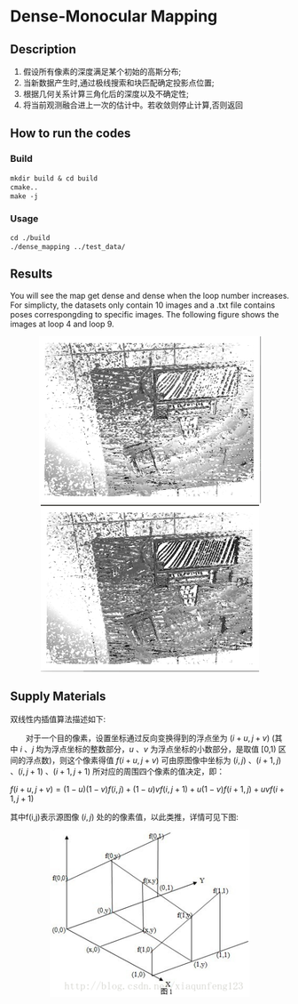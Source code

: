 # Dense-Monocular Mapping
## Description

1. 假设所有像素的深度满足某个初始的高斯分布;
2. 当新数据产生时,通过极线搜索和块匹配确定投影点位置;
3. 根据几何关系计算三角化后的深度以及不确定性;
4. 将当前观测融合进上一次的估计中。若收敛则停止计算,否则返回

## How to run the codes
### Build

```
mkdir build & cd build
cmake..
make -j
```

### Usage

```
cd ./build
./dense_mapping ../test_data/
```

## Results

You will see the map get dense and dense when the loop number increases. For simplicty, the datasets only contain 10 images and a .txt file contains poses correspongding to specific images. The following figure shows the images at loop 4 and loop 9.
<div align="center">
<img src="https://github.com/Haotian-Zhang/Learn_SLAMBOOK/raw/master/Chapter13/dense_monocular/4.png" height="300px" alt="depth" > 
<img src="https://github.com/Haotian-Zhang/Learn_SLAMBOOK/raw/master/Chapter13/dense_monocular/10.png" height="300px" alt="depth" > 
</div>

## Supply Materials

双线性内插值算法描述如下:

　　对于一个目的像素，设置坐标通过反向变换得到的浮点坐为 $(i+u,j+v)$ (其中 $i$ 、$j$ 均为浮点坐标的整数部分，$u$ 、$v$ 为浮点坐标的小数部分，是取值 [0,1) 区间的浮点数)，则这个像素得值 $f(i+u,j+v)$ 可由原图像中坐标为 $(i,j)$ 、$(i+1,j)$ 、$(i,j+1)$ 、$(i+1,j+1)$ 所对应的周围四个像素的值决定，即：
  
$f(i+u,j+v) = (1-u)(1-v)f(i,j) + (1-u)vf(i,j+1) + u(1-v)f(i+1,j) + uvf(i+1,j+1)$

其中f(i,j)表示源图像 $(i,j)$ 处的的像素值，以此类推，详情可见下图:

<div align="center">
<img src="https://github.com/Haotian-Zhang/Learn_SLAMBOOK/raw/master/Chapter13/dense_monocular/20131216232218953.png" height="300px" alt="depth" > 
</div>